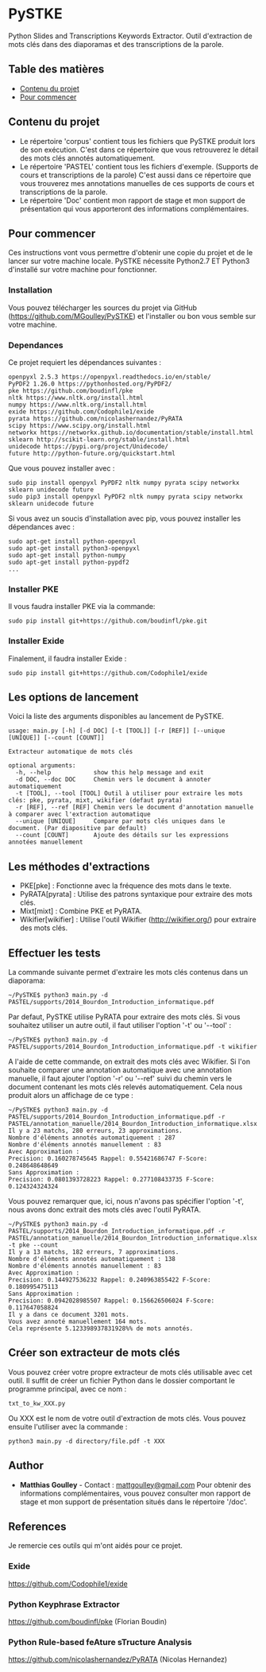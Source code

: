 # PySTKE
Python Slides and Transcriptions Keywords Extractor.
Outil d'extraction de mots clés dans des diaporamas et des transcriptions de la parole.

## Table des matières
* [Contenu du projet](#contenu-du-projet)
* [Pour commencer](#pour-commencer)

## Contenu du projet

- Le répertoire 'corpus' contient tous les fichiers que PySTKE produit lors de son exécution.
C'est dans ce répertoire que vous retrouverez le détail des mots clés annotés automatiquement.
- Le répertoire 'PASTEL' contient tous les fichiers d'exemple. (Supports de cours et transcriptions de la parole)
C'est aussi dans ce répertoire que vous trouverez mes annotations manuelles de ces supports de cours et transcriptions de la parole.
- Le répertoire 'Doc' contient mon rapport de stage et mon support de présentation qui vous apporteront des informations complémentaires.

## Pour commencer

Ces instructions vont vous permettre d'obtenir une copie du projet et de le lancer sur votre machine locale.
PySTKE nécessite Python2.7 ET Python3 d'installé sur votre machine pour fonctionner.

### Installation

Vous pouvez télécharger les sources du projet via GitHub (https://github.com/MGoulley/PySTKE) et l'installer ou bon vous semble sur votre machine.

### Dependances

Ce projet requiert les dépendances suivantes :

```
openpyxl 2.5.3 https://openpyxl.readthedocs.io/en/stable/
PyPDF2 1.26.0 https://pythonhosted.org/PyPDF2/
pke https://github.com/boudinfl/pke
nltk https://www.nltk.org/install.html
numpy https://www.nltk.org/install.html
exide https://github.com/Codophile1/exide
pyrata https://github.com/nicolashernandez/PyRATA
scipy https://www.scipy.org/install.html
networkx https://networkx.github.io/documentation/stable/install.html
sklearn http://scikit-learn.org/stable/install.html
unidecode https://pypi.org/project/Unidecode/
future http://python-future.org/quickstart.html
```

Que vous pouvez installer avec :

```
sudo pip install openpyxl PyPDF2 nltk numpy pyrata scipy networkx sklearn unidecode future
sudo pip3 install openpyxl PyPDF2 nltk numpy pyrata scipy networkx sklearn unidecode future
```

Si vous avez un soucis d'installation avec pip, vous pouvez installer les dépendances avec :

```
sudo apt-get install python-openpyxl
sudo apt-get install python3-openpyxl
sudo apt-get install python-numpy
sudo apt-get install python-pypdf2
...
```

### Installer PKE
Il vous faudra installer PKE via la commande:
```
sudo pip install git+https://github.com/boudinfl/pke.git
```

### Installer Exide
Finalement, il faudra installer Exide :
```
sudo pip install git+https://github.com/Codophile1/exide
```

## Les options de lancement
Voici la liste des arguments disponibles au lancement de PySTKE.

```
usage: main.py [-h] [-d DOC] [-t [TOOL]] [-r [REF]] [--unique [UNIQUE]] [--count [COUNT]]

Extracteur automatique de mots clés

optional arguments:
  -h, --help            show this help message and exit
  -d DOC, --doc DOC     Chemin vers le document à annoter automatiquement
  -t [TOOL], --tool [TOOL] Outil à utiliser pour extraire les mots clés: pke, pyrata, mixt, wikifier (defaut pyrata)
  -r [REF], --ref [REF] Chemin vers le document d'annotation manuelle à comparer avec l'extraction automatique
  --unique [UNIQUE]     Compare par mots clés uniques dans le document. (Par diapositive par default)
  --count [COUNT]       Ajoute des détails sur les expressions annotées manuellement
```

## Les méthodes d'extractions
- PKE[pke] : Fonctionne avec la fréquence des mots dans le texte.
- PyRATA[pyrata] : Utilise des patrons syntaxique pour extraire des mots clés.
- Mixt[mixt] : Combine PKE et PyRATA.
- Wikifier[wikifier] : Utilise l'outil Wikifier (http://wikifier.org/) pour extraire des mots clés.

## Effectuer les tests

La commande suivante permet d'extraire les mots clés contenus dans un diaporama:
```
~/PySTKE$ python3 main.py -d PASTEL/supports/2014_Bourdon_Introduction_informatique.pdf
```
Par defaut, PySTKE utilise PyRATA pour extraire des mots clés.
Si vous souhaitez utiliser un autre outil, il faut utiliser l'option '-t' ou '--tool' :
```
~/PySTKE$ python3 main.py -d PASTEL/supports/2014_Bourdon_Introduction_informatique.pdf -t wikifier
```
A l'aide de cette commande, on extrait des mots clés avec Wikifier.
Si l'on souhaite comparer une annotation automatique avec une annotation manuelle, il faut ajouter l'option '-r' ou '--ref' suivi du chemin vers le document contenant les mots clés relevés automatiquement. Cela nous produit alors un affichage de ce type :
```
~/PySTKE$ python3 main.py -d PASTEL/supports/2014_Bourdon_Introduction_informatique.pdf -r PASTEL/annotation_manuelle/2014_Bourdon_Introduction_informatique.xlsx
Il y a 23 matchs, 280 erreurs, 23 approximations.
Nombre d'éléments annotés automatiquement : 287
Nombre d'éléments annotés manuellement : 83
Avec Approximation :
Precision: 0.160278745645 Rappel: 0.55421686747 F-Score: 0.248648648649
Sans Approximation :
Precision: 0.0801393728223 Rappel: 0.277108433735 F-Score: 0.124324324324
```
Vous pouvez remarquer que, ici, nous n'avons pas spécifier l'option '-t', nous avons donc extrait des mots clés avec l'outil PyRATA.

```
~/PySTKE$ python3 main.py -d PASTEL/supports/2014_Bourdon_Introduction_informatique.pdf -r PASTEL/annotation_manuelle/2014_Bourdon_Introduction_informatique.xlsx -t pke --count
Il y a 13 matchs, 182 erreurs, 7 approximations.
Nombre d'éléments annotés automatiquement : 138
Nombre d'éléments annotés manuellement : 83
Avec Approximation :
Precision: 0.144927536232 Rappel: 0.240963855422 F-Score: 0.180995475113
Sans Approximation :
Precision: 0.0942028985507 Rappel: 0.156626506024 F-Score: 0.117647058824
Il y a dans ce document 3201 mots.
Vous avez annoté manuellement 164 mots.
Cela représente 5.123398937831928%% de mots annotés.
```

## Créer son extracteur de mots clés
Vous pouvez créer votre propre extracteur de mots clés utilisable avec cet outil. Il suffit de créer un fichier Python dans le dossier comportant le programme principal, avec ce nom :
```
txt_to_kw_XXX.py
```
Ou XXX est le nom de votre outil d'extraction de mots clés. Vous pouvez ensuite l'utiliser avec la commande :
```
python3 main.py -d directory/file.pdf -t XXX
```

## Author

* **Matthias Goulley** - Contact : mattgoulley@gmail.com
Pour obtenir des informations complémentaires, vous pouvez consulter mon rapport de stage et mon support de présentation situés dans le répertoire '/doc'.

## References

Je remercie ces outils qui m'ont aidés pour ce projet.

### Exide
https://github.com/Codophile1/exide

### Python Keyphrase Extractor
https://github.com/boudinfl/pke (Florian Boudin)

### Python Rule-based feAture sTructure Analysis
https://github.com/nicolashernandez/PyRATA (Nicolas Hernandez)
